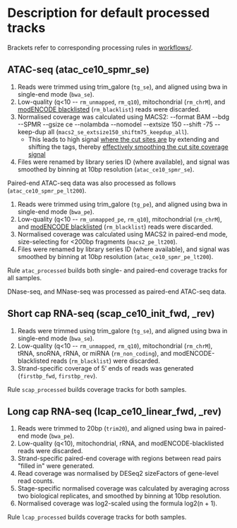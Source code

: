 # Description for default processed tracks

Brackets refer to corresponding processing rules in [workflows/](/workflows/).

## ATAC-seq (atac_ce10_spmr_se)

1. Reads were trimmed using trim_galore (`tg_se`), and aligned using bwa in single-end mode (`bwa_se`).
2. Low-quality (q<10 -- `rm_unmapped`, `rm_q10`), mitochondrial (`rm_chrM`), and [modENCODE blacklisted](https://www.encodeproject.org/comparative/regulation/#Wormset5) (`rm_blacklist`) reads were discarded.
3. Normalised coverage was calculated using MACS2: --format BAM --bdg --SPMR --gsize ce --nolambda --nomodel --extsize 150 --shift -75 --keep-dup all (`macs2_se_extsize150_shiftm75_keepdup_all`).
    - This leads to high signal [where the cut sites are](https://github.com/taoliu/MACS/issues/145) by extending and shifting the tags, thereby [effectively smoothing the cut site coverage signal](https://groups.google.com/forum/#!topic/macs-announcement/4OCE59gkpKYs)
4. Files were renamed by library series ID (where available), and signal was smoothed by binning at 10bp resolution (`atac_ce10_spmr_se`).

Paired-end ATAC-seq data was also processed as follows (`atac_ce10_spmr_pe_lt200`).

1. Reads were trimmed using trim_galore (`tg_pe`), and aligned using bwa in single-end mode (`bwa_pe`).
2. Low-quality (q<10 -- `rm_unmapped_pe`, `rm_q10`), mitochondrial (`rm_chrM`), and [modENCODE blacklisted](https://www.encodeproject.org/comparative/regulation/#Wormset5) (`rm_blacklist`) reads were discarded.
3. Normalised coverage was calculated using MACS2 in paired-end mode, size-selecting for <200bp fragments (`macs2_pe_lt200`).
4. Files were renamed by library series ID (where available), and signal was smoothed by binning at 10bp resolution (`atac_ce10_spmr_pe_lt200`).

Rule `atac_processed` builds both single- and paired-end coverage tracks for all samples.

DNase-seq, and MNase-seq was processed as paired-end ATAC-seq data.

## Short cap RNA-seq (scap_ce10_init_fwd, _rev)

1. Reads were trimmed using trim_galore (`tg_se`), and aligned using bwa in single-end mode (`bwa_se`).
2. Low-quality (q<10 -- `rm_unmapped`, `rm_q10`), mitochondrial (`rm_chrM`), tRNA, snoRNA, rRNA, or miRNA (`rm_non_coding`), and modENCODE-blacklisted reads (`rm_blacklist`) were discarded.
3. Strand-specific coverage of 5’ ends of reads was generated (`firstbp_fwd`, `firstbp_rev`).

Rule `scap_processed` builds coverage tracks for both samples.

## Long cap RNA-seq (lcap_ce10_linear_fwd, _rev)

1. Reads were trimmed to 20bp (`trim20`), and aligned using bwa in paired-end mode (`bwa_pe`).
2. Low-quality (q<10), mitochondrial, rRNA, and modENCODE-blacklisted reads were discarded.
3. Strand-specific paired-end coverage with regions between read pairs "filled in" were generated.
4. Read coverage was normalised by DESeq2 sizeFactors of gene-level read counts.
5. Stage-specific normalised coverage was calculated by averaging across two biological replicates, and smoothed by binning at 10bp resolution.
6. Normalised coverage was log2-scaled using the formula log2(n + 1).

Rule `lcap_processed` builds coverage tracks for both samples.

